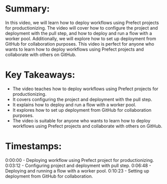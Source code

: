 # Summary:

In this video, we will learn how to deploy workflows using Prefect projects for productionizing. The video will cover how to configure the project and deployment with the pull step, and how to deploy and run a flow with a worker pool. Additionally, we will explore how to set up deployment from GitHub for collaboration purposes. This video is perfect for anyone who wants to learn how to deploy workflows using Prefect projects and collaborate with others on GitHub.

# Key Takeaways:

- The video teaches how to deploy workflows using Prefect projects for productionizing.
- It covers configuring the project and deployment with the pull step.
- It explains how to deploy and run a flow with a worker pool.
- It explores how to set up deployment from GitHub for collaboration purposes.
- The video is suitable for anyone who wants to learn how to deploy workflows using Prefect projects and collaborate with others on GitHub.

# Timestamps:

0:00:00 - Deploying workflow using Prefect project for productionizing.
0:03:12 - Configuring project and deployment with pull step.
0:06:48 - Deploying and running a flow with a worker pool.
0:10:23 - Setting up deployment from GitHub for collaboration.